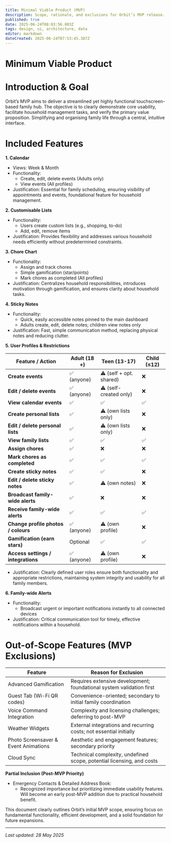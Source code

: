 ```yaml
---
title: Minimal Viable Product (MVP)
description: Scope, rationale, and exclusions for Orbit’s MVP release.
published: true
date: 2025-06-24T08:03:56.803Z
tags: design, ui, architecture, data
editor: markdown
dateCreated: 2025-06-24T07:53:45.387Z
---
```


# Minimum Viable Product

# **Introduction & Goal**

Orbit’s MVP aims to deliver a streamlined yet highly functional touchscreen-based family hub. The objective is to clearly demonstrate core usability, facilitate household management tasks, and verify the primary value proposition. Simplifying and organising family life through a central, intuitive interface.

# **Included Features**

**1. Calendar**

- Views: Week & Month
- Functionality:
    - Create, edit, delete events (Adults only)
    - View events (All profiles)
- Justification: Essential for family scheduling, ensuring visibility of appointments and events, foundational feature for household management.

**2. Customisable Lists**

- Functionality:
    - Users create custom lists (e.g., shopping, to-do)
    - Add, edit, remove items
- Justification: Provides flexibility and addresses various household needs efficiently without predetermined constraints.

**3. Chore Chart**

- Functionality:
    - Assign and track chores
    - Simple gamification (star/points)
    - Mark chores as completed (All profiles)
- Justification: Centralizes household responsibilities, introduces motivation through gamification, and ensures clarity about household tasks.

**4. Sticky Notes**

- Functionality:
    - Quick, easily accessible notes pinned to the main dashboard
    - Adults create, edit, delete notes; children view notes only
- Justification: Fast, simple communication method, replacing physical notes and reducing clutter.

**5. User Profiles & Restrictions**

| **Feature / Action** | **Adult (18 +)** | **Teen (13-17)** | **Child (≤12)** |
| --- | --- | --- | --- |
| **Create events** | ✅ (anyone) | ⚠️ (self + opt. shared) | ❌ |
| **Edit / delete events** | ✅ (anyone) | ⚠️ (self-created only) | ❌ |
| **View calendar events** | ✅ | ✅ | ✅ |
| **Create personal lists** | ✅ | ⚠️ (own lists only) | ❌ |
| **Edit / delete personal lists** | ✅ | ⚠️ (own lists only) | ❌ |
| **View family lists** | ✅ | ✅ | ✅ |
| **Assign chores** | ✅ | ❌ | ❌ |
| **Mark chores as completed** | ✅ | ✅ | ✅ |
| **Create sticky notes** | ✅ | ✅  | ❌ |
| **Edit / delete sticky notes** | ✅ | ⚠️ (own notes) | ❌ |
| **Broadcast family-wide alerts** | ✅ | ❌ | ❌ |
| **Receive family-wide alerts** | ✅ | ✅ | ✅ |
| **Change profile photos / colours** | ✅ (anyone) | ⚠️ (own profile) | ❌ |
| **Gamification (earn stars)** | Optional | ✅ | ✅ |
| **Access settings / integrations** | ✅ (anyone) | ⚠️ (own profile) | ❌ |
- Justification: Clearly defined user roles ensure both functionality and appropriate restrictions, maintaining system integrity and usability for all family members.

**6. Family-wide Alerts**

- Functionality:
    - Broadcast urgent or important notifications instantly to all connected devices
- Justification: Critical communication tool for timely, effective notifications within a household.

# **Out-of-Scope Features (MVP Exclusions)**

| **Feature** | **Reason for Exclusion** |
| --- | --- |
| Advanced Gamification | Requires extensive development; foundational system validation first |
| Guest Tab (Wi-Fi QR codes) | Convenience-oriented; secondary to initial family coordination |
| Voice Command Integration | Complexity and licensing challenges; deferring to post-MVP |
| Weather Widgets | External integrations and recurring costs; not essential initially |
| Photo Screensaver & Event Animations | Aesthetic and engagement features; secondary priority |
| Cloud Sync | Technical complexity, undefined scope, potential licensing, and costs |

**Partial Inclusion (Post-MVP Priority)**

- Emergency Contacts & Detailed Address Book:
    - Recognized importance but prioritizing immediate usability features. Will become an early post-MVP addition due to practical household benefit.

This document clearly outlines Orbit’s initial MVP scope, ensuring focus on fundamental functionality, efficient development, and a solid foundation for future expansions.

---

*Last updated: 28 May 2025*